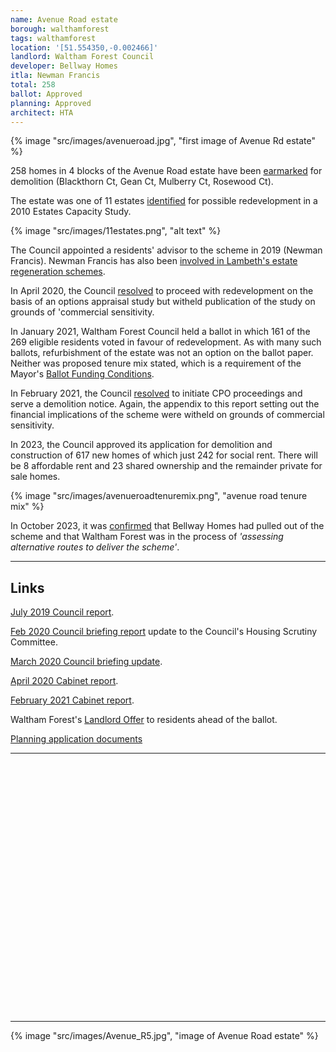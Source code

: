 ```yaml
---
name: Avenue Road estate
borough: walthamforest
tags: walthamforest
location: '[51.554350,-0.002466]'
landlord: Waltham Forest Council
developer: Bellway Homes
itla: Newman Francis
total: 258
ballot: Approved
planning: Approved
architect: HTA
---
```

{% image "src/images/avenueroad.jpg", "first image of Avenue Rd estate" %}

258 homes in 4 blocks of the Avenue Road estate have been <a href="https://walthamforest.gov.uk/content/regeneration-avenue-road-estate-leytonstone">earmarked</a> for demolition (Blackthorn Ct, Gean Ct, Mulberry Ct, Rosewood Ct).

The estate was one of 11 estates [identified](https://democracy.walthamforest.gov.uk/documents/s10654/4.2.%20LSP%20report%20-%20Estates%20Review.pdf) for possible redevelopment in a 2010 Estates Capacity Study.

{% image "src/images/11estates.png", "alt text" %}

The Council appointed a residents' advisor to the scheme in 2019 (Newman Francis). Newman Francis has also been [involved in Lambeth's estate regeneration schemes](http://newmanfrancis.org/projects/westbury-lambeth/).

In April 2020, the Council [resolved](https://democracy.walthamforest.gov.uk/documents/s72449/Avenue%20Road%20Estate%20Regeneration%20report.pdf) to proceed with redevelopment on the basis of an options appraisal study but witheld publication of the study on grounds of 'commercial sensitivity.

In January 2021, Waltham Forest Council held a ballot in which 161 of the 269 eligible residents voted in favour of redevelopment. As with many such ballots, refurbishment of the estate was not an option on the ballot paper. Neither was proposed tenure mix stated, which is a requirement of the Mayor's [Ballot Funding Conditions](https://www.london.gov.uk/sites/default/files/gla_cfg_section_8._resident_ballots_-_18_july_2018.pdf). 

In February 2021, the Council [resolved](https://democracy.walthamforest.gov.uk/documents/s77115/Avenue%20Road%20Estate%20Regeneration%20Project%20Update%20Report.pdf) to initiate CPO proceedings and serve a demolition notice. Again, the appendix to this report setting out the financial implications of the scheme were witheld on grounds of commercial sensitivity.

In 2023, the Council approved its application for demolition and construction of 617 new homes of which just 242 for social rent. There will be 8 affordable rent and 23 shared ownership and the remainder private for sale homes.

{% image "src/images/avenueroadtenuremix.png", "avenue road tenure mix" %}

In October 2023, it was [confirmed](https://www.london.gov.uk/who-we-are/what-london-assembly-does/questions-mayor/find-an-answer/bellway-homes-and-avenue-road-estate-e11-1) that Bellway Homes had pulled out of the scheme and that Waltham Forest was in the process of _'assessing alternative routes to deliver the scheme'_.

---

## Links
<a href="https://democracy.walthamforest.gov.uk/documents/s68553/Avenue%20Rd%20Regeneration%20Update%20Final.pdf">July 2019 Council report</a>.


[Feb 2020 Council briefing report](https://democracy.walthamforest.gov.uk/documents/s71385/4%20-%20Avenue%20Road%20Regeneration%20Final%2029-01-20%20v5.pdf) update to the Council's Housing Scrutiny Committee.

[March 2020 Council briefing update](https://democracy.walthamforest.gov.uk/documents/s72245/4%20-%20Report%20Scrutiny%20Committee%20_24%20March%202020%20final.pdf). 

[April 2020 Cabinet report](https://democracy.walthamforest.gov.uk/documents/s72449/Avenue%20Road%20Estate%20Regeneration%20report.pdf).

[February 2021 Cabinet report](https://democracy.walthamforest.gov.uk/documents/s77115/Avenue%20Road%20Estate%20Regeneration%20Project%20Update%20Report.pdf).

Waltham Forest's [Landlord Offer](https://www.avenue-road-estate-regeneration.co.uk/storage/app/media/lwf-arl-hta-g-landlord-offer-main-webspreads.pdf) to residents ahead of the ballot.

[Planning application documents](https://builtenvironment.walthamforest.gov.uk/planning/index.html?fa=getApplication&id=110198)

---

<!------------THE CODE BELOW RENDERS THE MAP - DO NOT EDIT! ---------------------------->

<div id="map" style="width: 100%; height: 400px;"></div>

<script>
  var map = L.map('map').setView({{ location }}, 13);
  L.tileLayer('https://tile.openstreetmap.org/{z}/{x}/{y}.png', {
  maxZoom: 19,
attribution: '&copy; <a href="http://www.openstreetmap.org/copyright">OpenStreetMap</a>'
}).addTo(map);
var circle = L.circle({{ location }}, {
    color: 'red',
    fillColor: '#f03',
    fillOpacity: 0.5,
    radius: 500
}).addTo(map);
</script>

---

{% image "src/images/Avenue_R5.jpg", "image of Avenue Road estate" %}
